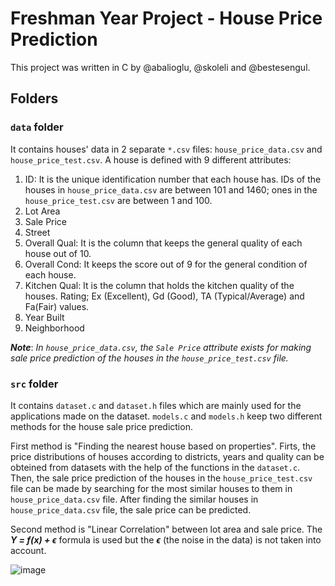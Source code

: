 # Freshman Year Project - House Price Prediction

  This project was written in C by @abalioglu, @skoleli and @bestesengul.


## Folders

### `data` folder 

  It contains houses' data in 2 separate `*.csv` files: `house_price_data.csv` and `house_price_test.csv`. A house is defined with 9 different attributes:
  
1. ID: It is the unique identification number that each house has. IDs of the houses in `house_price_data.csv` are between 101 and 1460; ones in the `house_price_test.csv` 
are between 1 and 100.
2. Lot Area 
3. Sale Price
4. Street
5. Overall Qual: It is the column that keeps the general quality of each house out of 10.
6. Overall Cond: It keeps the score out of 9 for the general condition of each house.
7. Kitchen Qual: It is the column that holds the kitchen quality of the houses. Rating; Ex
(Excellent), Gd (Good), TA (Typical/Average) and Fa(Fair) values.
8. Year Built
9. Neighborhood

***Note***: *In `house_price_data.csv`, the `Sale Price` attribute exists for making sale price prediction of the houses in the `house_price_test.csv` file.*


### `src` folder
  
  It contains `dataset.c` and `dataset.h` files which are mainly used for the applications made on the dataset. `models.c` and `models.h` keep two different methods for the house sale price prediction.
  
  First method is "Finding the nearest house based on properties". Firts, the price distributions of houses according to districts, years and quality can be obteined from datasets with the help of the functions in the `dataset.c`. Then, the sale price prediction of the houses in the `house_price_test.csv` file can be made by searching for the most similar houses to them in `house_price_data.csv` file. After finding the similar houses in `house_price_data.csv` file, the sale price can be predicted.
  
  Second method is "Linear Correlation" between lot area and sale price. The ***Y = f(x) + ϵ*** formula is used but the ***ϵ*** (the noise in the data) is not taken into account.
  
  ![image](https://user-images.githubusercontent.com/83185578/124277557-d5bf9780-db4d-11eb-833c-a59aca9aa397.png)
  
